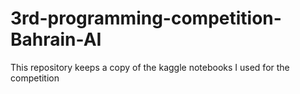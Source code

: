 # 3rd-programming-competition-Bahrain-AI
This repository keeps a copy of the kaggle notebooks I used for the competition
